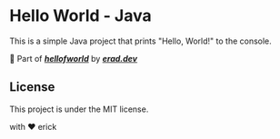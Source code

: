 # Hello World - Java

This is a simple Java project that prints "Hello, World!" to the console.

:rocket: Part of __*[hellofworld](https://erad.dev/hellofworld.html)*__ by __*[erad.dev](https://erad.dev/)*__

## License
This project is under the MIT license.

with :heart: erick
